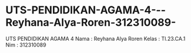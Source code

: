 # UTS-PENDIDIKAN-AGAMA-4---Reyhana-Alya-Roren-312310089-
UTS PENDIDIKAN AGAMA 4
Nama : Reyhana Alya Roren
Kelas : TI.23.CA.1
Nim : 312310089
